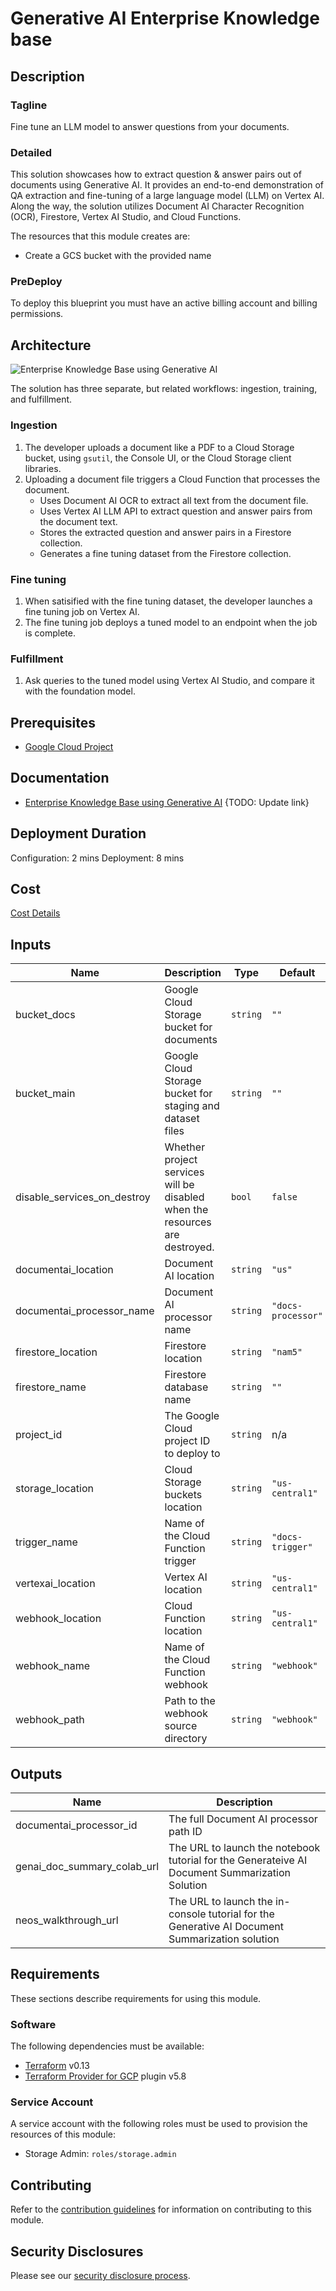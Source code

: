 # Generative AI Enterprise Knowledge base

## Description
### Tagline
Fine tune an LLM model to answer questions from your documents.

### Detailed
This solution showcases how to extract question & answer pairs out of documents
using Generative AI. It provides an end-to-end demonstration of QA extraction and
fine-tuning of a large language model (LLM) on Vertex AI. Along the way, the
solution utilizes Document AI Character Recognition (OCR), Firestore,
Vertex AI Studio, and Cloud Functions.

The resources that this module creates are:

- Create a GCS bucket with the provided name

### PreDeploy
To deploy this blueprint you must have an active billing account and billing permissions.

## Architecture
![Enterprise Knowledge Base using Generative AI]()
<!-- TODO: Update the image with the correct diagram -->

The solution has three separate, but related workflows: ingestion, training,
and fulfillment.

### Ingestion
1. The developer uploads a document like a PDF to a Cloud Storage bucket, using `gsutil`, 
   the Console UI, or the Cloud Storage client libraries.
1. Uploading a document file triggers a Cloud Function that processes the document.
   - Uses Document AI OCR to extract all text from the document file.
   - Uses Vertex AI LLM API to extract question and answer pairs from the document text.
   - Stores the extracted question and answer pairs in a Firestore collection.
   - Generates a fine tuning dataset from the Firestore collection.

### Fine tuning
1. When satisified with the fine tuning dataset, the developer launches a fine tuning job on Vertex AI.
1. The fine tuning job deploys a tuned model to an endpoint when the job is complete.

### Fulfillment
1. Ask queries to the tuned model using Vertex AI Studio, and compare it with the foundation model.

## Prerequisites
- [Google Cloud Project](https://cloud.google.com/resource-manager/docs/creating-managing-projects)

## Documentation
- [Enterprise Knowledge Base using Generative AI]()
{TODO: Update link}

## Deployment Duration
Configuration: 2 mins
Deployment: 8 mins

## Cost
[Cost Details](https://cloud.google.com/products/calculator/#id=78888c9b-02ac-4130-9327-fecd7f4cfb11)

<!-- BEGINNING OF PRE-COMMIT-TERRAFORM DOCS HOOK -->
## Inputs

| Name | Description | Type | Default | Required |
|------|-------------|------|---------|:--------:|
| bucket\_docs | Google Cloud Storage bucket for documents | `string` | `""` | no |
| bucket\_main | Google Cloud Storage bucket for staging and dataset files | `string` | `""` | no |
| disable\_services\_on\_destroy | Whether project services will be disabled when the resources are destroyed. | `bool` | `false` | no |
| documentai\_location | Document AI location | `string` | `"us"` | no |
| documentai\_processor\_name | Document AI processor name | `string` | `"docs-processor"` | no |
| firestore\_location | Firestore location | `string` | `"nam5"` | no |
| firestore\_name | Firestore database name | `string` | `""` | no |
| project\_id | The Google Cloud project ID to deploy to | `string` | n/a | yes |
| storage\_location | Cloud Storage buckets location | `string` | `"us-central1"` | no |
| trigger\_name | Name of the Cloud Function trigger | `string` | `"docs-trigger"` | no |
| vertexai\_location | Vertex AI location | `string` | `"us-central1"` | no |
| webhook\_location | Cloud Function location | `string` | `"us-central1"` | no |
| webhook\_name | Name of the Cloud Function webhook | `string` | `"webhook"` | no |
| webhook\_path | Path to the webhook source directory | `string` | `"webhook"` | no |

## Outputs

| Name | Description |
|------|-------------|
| documentai\_processor\_id | The full Document AI processor path ID |
| genai\_doc\_summary\_colab\_url | The URL to launch the notebook tutorial for the Generateive AI Document Summarization Solution |
| neos\_walkthrough\_url | The URL to launch the in-console tutorial for the Generative AI Document Summarization solution |

<!-- END OF PRE-COMMIT-TERRAFORM DOCS HOOK -->

## Requirements

These sections describe requirements for using this module.

### Software

The following dependencies must be available:

- [Terraform][terraform] v0.13
- [Terraform Provider for GCP][terraform-provider-gcp] plugin v5.8

### Service Account

A service account with the following roles must be used to provision
the resources of this module:

- Storage Admin: `roles/storage.admin`

## Contributing

Refer to the [contribution guidelines](./docs/CONTRIBUTING.md) for
information on contributing to this module.

[iam-module]: https://registry.terraform.io/modules/terraform-google-modules/iam/google
[project-factory-module]: https://registry.terraform.io/modules/terraform-google-modules/project-factory/google
[terraform-provider-gcp]: https://www.terraform.io/docs/providers/google/index.html
[terraform]: https://www.terraform.io/downloads.html

## Security Disclosures

Please see our [security disclosure process](./SECURITY.md).
